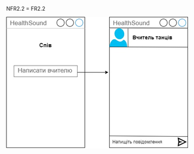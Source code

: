 NFR2.2 = FR2.2

![img](/1-SoftwareRequirements/1.4-FuncNonFuncRequirements/1.4.4-NFRUserInterfaceOUTPUT/NFR2.2.jpg)
